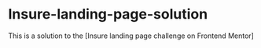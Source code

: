 # Insure-landing-page-solution
This is a solution to the [Insure landing page challenge on Frontend Mentor]
